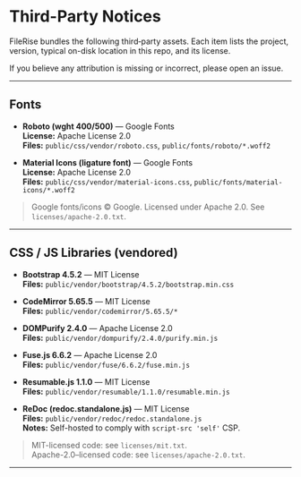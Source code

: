 # Third-Party Notices

FileRise bundles the following third‑party assets. Each item lists the project, version, typical on-disk location in this repo, and its license.

If you believe any attribution is missing or incorrect, please open an issue.

---

## Fonts

- **Roboto (wght 400/500)** — Google Fonts  
  **License:** Apache License 2.0  
  **Files:** `public/css/vendor/roboto.css`, `public/fonts/roboto/*.woff2`

- **Material Icons (ligature font)** — Google Fonts  
  **License:** Apache License 2.0  
  **Files:** `public/css/vendor/material-icons.css`, `public/fonts/material-icons/*.woff2`

> Google fonts/icons © Google. Licensed under Apache 2.0. See `licenses/apache-2.0.txt`.

---

## CSS / JS Libraries (vendored)

- **Bootstrap 4.5.2** — MIT License  
  **Files:** `public/vendor/bootstrap/4.5.2/bootstrap.min.css`

- **CodeMirror 5.65.5** — MIT License  
  **Files:** `public/vendor/codemirror/5.65.5/*`

- **DOMPurify 2.4.0** — Apache License 2.0  
  **Files:** `public/vendor/dompurify/2.4.0/purify.min.js`

- **Fuse.js 6.6.2** — Apache License 2.0  
  **Files:** `public/vendor/fuse/6.6.2/fuse.min.js`

- **Resumable.js 1.1.0** — MIT License  
  **Files:** `public/vendor/resumable/1.1.0/resumable.min.js`

- **ReDoc (redoc.standalone.js)** — MIT License  
  **Files:** `public/vendor/redoc/redoc.standalone.js`  
  **Notes:** Self-hosted to comply with `script-src 'self'` CSP.

> MIT-licensed code: see `licenses/mit.txt`.  
> Apache-2.0–licensed code: see `licenses/apache-2.0.txt`.

---
